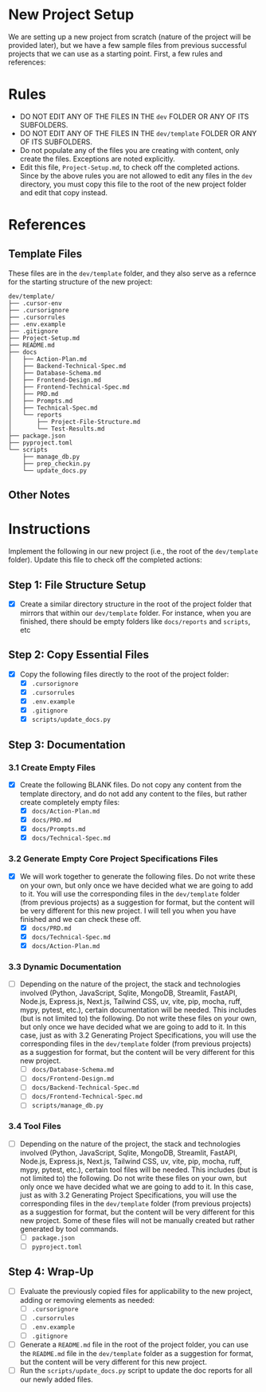 # New Project Setup

We are setting up a new project from scratch (nature of the project will be provided later), but we have a few sample files from previous successful projects that we can use as a starting point. First, a few rules and references:

# Rules

- DO NOT EDIT ANY OF THE FILES IN THE `dev` FOLDER OR ANY OF ITS SUBFOLDERS.
- DO NOT EDIT ANY OF THE FILES IN THE `dev/template` FOLDER OR ANY OF ITS SUBFOLDERS.
- Do not populate any of the files you are creating with content, only create the files. Exceptions are noted explicitly.
- Edit this file, `Project-Setup.md`, to check off the completed actions. Since by the above rules you are not allowed to edit any files in the `dev` directory, you must copy this file to the root of the new project folder and edit that copy instead.

# References

## Template Files
These files are in the `dev/template` folder, and they also serve as a refernce for the starting structure of the new project:

```
dev/template/
├── .cursor-env
├── .cursorignore
├── .cursorrules
├── .env.example
├── .gitignore
├── Project-Setup.md
├── README.md
├── docs
│   ├── Action-Plan.md
│   ├── Backend-Technical-Spec.md
│   ├── Database-Schema.md
│   ├── Frontend-Design.md
│   ├── Frontend-Technical-Spec.md
│   ├── PRD.md
│   ├── Prompts.md
│   ├── Technical-Spec.md
│   └── reports
│       ├── Project-File-Structure.md
│       └── Test-Results.md
├── package.json
├── pyproject.toml
└── scripts
    ├── manage_db.py
    ├── prep_checkin.py
    └── update_docs.py
```

## Other Notes


# Instructions

Implement the following in our new project (i.e., the root of the `dev/template` folder). Update this file to check off the completed actions:

## Step 1: File Structure Setup
- [x] Create a similar directory structure in the root of the project folder that mirrors that within our `dev/template` folder. For instance, when you are finished, there should be empty folders like `docs/reports` and `scripts`, etc

## Step 2: Copy Essential Files
- [x] Copy the following files directly to the root of the project folder:
  - [x] `.cursorignore`
  - [x] `.cursorrules`
  - [x] `.env.example`
  - [x] `.gitignore`
  - [x] `scripts/update_docs.py`

## Step 3: Documentation

### 3.1 Create Empty Files
- [x] Create the following BLANK files. Do not copy any content from the template directory, and do not add any content to the files, but rather create completely empty files:
  - [x] `docs/Action-Plan.md`
  - [x] `docs/PRD.md`
  - [x] `docs/Prompts.md`
  - [x] `docs/Technical-Spec.md`

### 3.2 Generate Empty Core Project Specifications Files
- [x] We will work together to generate the following files. Do not write these on your own, but only once we have decided what we are going to add to it. You will use the corresponding files in the `dev/template` folder (from previous projects) as a suggestion for format, but the content will be very different for this new project. I will tell you when you have finished and we can check these off.
  - [x] `docs/PRD.md` 
  - [x] `docs/Technical-Spec.md`
  - [x] `docs/Action-Plan.md`

### 3.3 Dynamic Documentation
- [ ] Depending on the nature of the project, the stack and technologies involved (Python, JavaScript, Sqlite, MongoDB, Streamlit, FastAPI, Node.js, Express.js, Next.js, Tailwind CSS, uv, vite, pip, mocha, ruff, mypy, pytest, etc.), certain documentation will be needed. This includes (but is not limited to) the following. Do not write these files on your own, but only once we have decided what we are going to add to it. In this case, just as with 3.2 Generating Project Specifications, you will use the corresponding files in the `dev/template` folder (from previous projects) as a suggestion for format, but the content will be very different for this new project.
  - [ ] `docs/Database-Schema.md`
  - [ ] `docs/Frontend-Design.md`
  - [ ] `docs/Backend-Technical-Spec.md`
  - [ ] `docs/Frontend-Technical-Spec.md`
  - [ ] `scripts/manage_db.py`

### 3.4 Tool Files
- [ ] Depending on the nature of the project, the stack and technologies involved (Python, JavaScript, Sqlite, MongoDB, Streamlit, FastAPI, Node.js, Express.js, Next.js, Tailwind CSS, uv, vite, pip, mocha, ruff, mypy, pytest, etc.), certain tool files will be needed. This includes (but is not limited to) the following. Do not write these files on your own, but only once we have decided what we are going to add to it. In this case, just as with 3.2 Generating Project Specifications, you will use the corresponding files in the `dev/template` folder (from previous projects) as a suggestion for format, but the content will be very different for this new project. Some of these files will not be manually created but rather generated by tool commands.
  - [ ] `package.json`
  - [ ] `pyproject.toml`

## Step 4: Wrap-Up
- [ ] Evaluate the previously copied files for applicability to the new project, adding or removing elements as needed:
  - [ ] `.cursorignore`
  - [ ] `.cursorrules`
  - [ ] `.env.example`
  - [ ] `.gitignore`
- [ ] Generate a `README.md` file in the root of the project folder, you can use the `README.md` file in the `dev/template` folder as a suggestion for format, but the content will be very different for this new project.
- [ ] Run the `scripts/update_docs.py` script to update the doc reports for all our newly added files. 